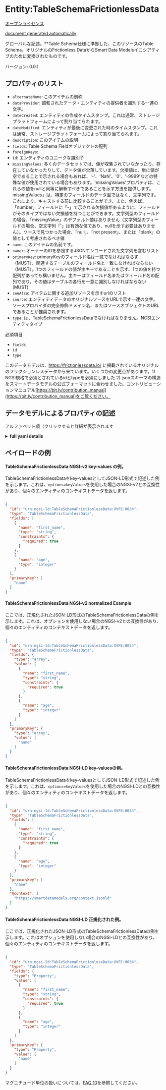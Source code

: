Entity:TableSchemaFrictionlessData  
==================================  
[オープンライセンス](https://github.com/smart-data-models//dataModel.FrictionlessData/blob/master/TableSchemaFrictionlessData/LICENSE.md)  
[document generated automatically](https://docs.google.com/presentation/d/e/2PACX-1vTs-Ng5dIAwkg91oTTUdt8ua7woBXhPnwavZ0FxgR8BsAI_Ek3C5q97Nd94HS8KhP-r_quD4H0fgyt3/pub?start=false&loop=false&delayms=3000#slide=id.gb715ace035_0_60)  
グローバルな記述。**Table Schema仕様に準拠した、このリソースのTable Schema。オリジナルのFrictionless DataからSmart Data Modelsイニシアティブのために変換されたものです。  
バージョン: 0.0.1  

## プロパティのリスト  

- `alternateName`: このアイテムの別称  - `dataProvider`: 調和されたデータ・エンティティの提供者を識別する一連の文字。  - `dateCreated`: エンティティの作成タイムスタンプ。これは通常、ストレージプラットフォームによって割り当てられます。  - `dateModified`: エンティティが最後に変更された時のタイムスタンプ。これは通常、ストレージプラットフォームによって割り当てられます。  - `description`: このアイテムの説明  - `fields`: Table Schema Fieldオブジェクトの配列  - `foreignKeys`:   - `id`: エンティティのユニークな識別子  - `missingValues`: 多くのデータセットでは、値が収集されていなかったり、存在していなかったりして、データ値が欠落しています。欠損値は、単に値が空であることで示される場合もあれば、'-'、'NaN'、'0'、'-9999'などの特殊な値が使用されている場合もあります。'missingValues'プロパティは、これらの値をnullと同等に解釈すべきであることを示す方法を提供します。missingValues」は、特定のフィールドのデータ型ではなく、文字列です。これにより、キャストする前に比較することができ、また、例えば、「number」フィールドに「-」で示される欠損値があるように、フィールドがそのタイプではない欠損値を持つことができます。文字列型のフィールドの場合、「missingValue」のデフォルト値はありません（文字列型のフィールドの場合、空文字列「'」は有効な値であり、nullを示す必要はありません）。ソースで見つかった場合、「null」、「not present」、または「blank」の値として考慮されるべき値  - `name`: このアイテムの名前です。  - `owner`: オーナーのIDを参照するJSONエンコードされた文字列を含むリスト  - `primaryKey`: primaryKeyのフィールド名は一意でなければならず（MUST）、関連するテーブルのフィールド名と一致しなければならない（MUST）。1つのフィールドの値が主キーであることを示す、1つの値を持つ配列があっても構いません。主キーはフィールド名またはフィールド名の配列であり，その値はテーブルの各行を一意に識別しなければならない(MUST)  - `seeAlso`: アイテムに関する追加リソースを示すuriのリスト  - `source`: エンティティデータのオリジナルソースをURLで示す一連の文字。ソースプロバイダの完全修飾ドメイン名、またはソースオブジェクトのURLであることが推奨されます。  - `type`: は、TableSchemaFrictionlessDataでなければなりません。NGSIエンティティタイプ    
必須項目  
- `fields`  - `id`  - `type`    
このデータモデルは、https://frictionlessdata.io/ に掲載されているオリジナルのフリクションレスデータから来ています。いくつかの変更点があります。1) NGSI規格で必須とされているidとtypeを必須にしました 2) jsonスキーマの構造をスマートデータモデルの公式フォーマットに合わせました。コントリビューションマニュアル[https://bit.ly/contribution_manual](https://bit.ly/contribution_manual)をご覧ください。  
## データモデルによるプロパティの記述  
アルファベット順（クリックすると詳細が表示されます  
<details><summary><strong>full yaml details</strong></summary>    
```yaml  
TableSchemaFrictionlessData:    
  description: 'A Table Schema for this resource, compliant with the Table Schema specification. Converted for Smart Data Models initiative from original frictionless data'    
  properties:    
    alternateName:    
      description: 'An alternative name for this item'    
      type: string    
      x-ngsi:    
        type: Property    
    dataProvider:    
      description: 'A sequence of characters identifying the provider of the harmonised data entity.'    
      type: string    
      x-ngsi:    
        type: Property    
    dateCreated:    
      description: 'Entity creation timestamp. This will usually be allocated by the storage platform.'    
      format: date-time    
      type: string    
      x-ngsi:    
        type: Property    
    dateModified:    
      description: 'Timestamp of the last modification of the entity. This will usually be allocated by the storage platform.'    
      format: date-time    
      type: string    
      x-ngsi:    
        type: Property    
    description:    
      description: 'A description of this item'    
      type: string    
      x-ngsi:    
        type: Property    
    fields:    
      description: 'An array of Table Schema Field objects'    
      items:    
        type: object    
      type: array    
      x-ngsi:    
        type: Property    
    foreignKeys:    
      description: ""    
      type: array    
      x-ngsi:    
        type: Property    
    id:    
      anyOf: &tableschemafrictionlessdata_-_properties_-_owner_-_items_-_anyof    
        - description: 'Property. Identifier format of any NGSI entity'    
          maxLength: 256    
          minLength: 1    
          pattern: ^[\w\-\.\{\}\$\+\*\[\]`|~^@!,:\\]+$    
          type: string    
        - description: 'Property. Identifier format of any NGSI entity'    
          format: uri    
          type: string    
      description: 'Unique identifier of the entity'    
      x-ngsi:    
        type: Property    
    missingValues:    
      description: 'Many datasets arrive with missing data values, either because a value was not collected or it never existed. Missing values may be indicated simply by the value being empty in other cases a special value may have been used e.g. ''-'', ''NaN'', ''0'', ''-9999'' etc.The ''missingValues'' property provides a way to indicate that these values should be interpreted as equivalent to null. The ''missingValues'' are strings rather than being the data type of the particular field. This allows for comparison prior to casting and for fields to have missing value which are not of their type, for example a ''number'' field to have missing values indicated by ''-''.The default value of ''missingValue'' for a non-string type field is the empty string ''''. For string type fields there is no default for ''missingValue'' (for string fields the empty string '''' is a valid value and need not indicate null). Values that when encountered in the source, should be considered as ''null'', ''not present'', or ''blank'' values'    
      type: array    
      x-ngsi:    
        type: Property    
    name:    
      description: 'The name of this item.'    
      type: string    
      x-ngsi:    
        type: Property    
    owner:    
      description: 'A List containing a JSON encoded sequence of characters referencing the unique Ids of the owner(s)'    
      items:    
        anyOf: *tableschemafrictionlessdata_-_properties_-_owner_-_items_-_anyof    
        description: 'Property. Unique identifier of the entity'    
      type: array    
      x-ngsi:    
        type: Property    
    primaryKey:    
      description: 'Field name in the primaryKey ''MUST'' be unique, and ''MUST'' match a field name in the associated table. It is acceptable to have an array with a single value, indicating that the value of a single field is the primary key. A primary key is a field name or an array of field names, whose values ''MUST'' uniquely identify each row in the table'    
      items:    
        type: string    
      minItems: 1    
      type: array    
      x-ngsi:    
        type: Property    
    seeAlso:    
      description: 'list of uri pointing to additional resources about the item'    
      oneOf:    
        - items:    
            format: uri    
            type: string    
          minItems: 1    
          type: array    
        - format: uri    
          type: string    
      x-ngsi:    
        type: Property    
    source:    
      description: 'A sequence of characters giving the original source of the entity data as a URL. Recommended to be the fully qualified domain name of the source provider, or the URL to the source object.'    
      type: string    
      x-ngsi:    
        type: Property    
    type:    
      description: 'it has to be TableSchemaFrictionlessData. NGSI entity type'    
      type: string    
      x-ngsi:    
        type: Property    
  required:    
    - fields    
    - id    
    - type    
  type: object    
  version: 0.0.1    
```  
</details>    
## ペイロードの例  
#### TableSchemaFrictionlessData NGSI-v2 key-values の例。  
TableSchemaFrictionlessDataをkey-valuesとしてJSON-LD形式で記述した例を示します。これは、`options=keyValues`を使用した場合のNGSI-v2との互換性があり、個々のエンティティのコンテキストデータを返します。  
```json  
{  
  "id": "urn:ngsi-ld:TableSchemaFrictionlessData:XVFE:0034",  
  "type": "TableSchemaFrictionlessData",  
  "fields": [  
    {  
      "name": "first_name",  
      "type": "string",  
      "constraints": {  
        "required": true  
      }  
    },  
    {  
      "name": "age",  
      "type": "integer"  
    }  
  ],  
  "primaryKey": [  
    "name"  
  ]  
}  
```  
#### TableSchemaFrictionlessData NGSI-v2 normalized Example  
ここでは、正規化されたJSON-LD形式のTableSchemaFrictionlessDataの例を示します。これは、オプションを使用しない場合のNGSI-v2との互換性があり、個々のエンティティのコンテキストデータを返します。  
```json  
{  
  "id": "urn:ngsi-ld:TableSchemaFrictionlessData:XVFE:0034",  
  "type": "TableSchemaFrictionlessData",  
  "fields": {  
    "type": "array",  
    "value": [  
      {  
        "name": "first_name",  
        "type": "string",  
        "constraints": {  
          "required": true  
        }  
      },  
      {  
        "name": "age",  
        "type": "integer"  
      }  
    ]  
  },  
  "primaryKey": {  
    "type": "array",  
    "value": [  
      "name"  
    ]  
  }  
}  
```  
#### TableSchemaFrictionlessData NGSI-LD key-valuesの例。  
TableSchemaFrictionlessDataをkey-valuesとしてJSON-LD形式で記述した例を示します。これは、`options=keyValues`を使用した場合のNGSI-LDとの互換性があり、個々のエンティティのコンテキストデータを返します。  
```json  
{  
  "id": "urn:ngsi-ld:TableSchemaFrictionlessData:XVFE:0034",  
  "type": "TableSchemaFrictionlessData",  
  "fields": [  
    {  
      "name": "first_name",  
      "type": "string",  
      "constraints": {  
        "required": true  
      }  
    },  
    {  
      "name": "age",  
      "type": "integer"  
    }  
  ],  
  "primaryKey": [  
    "name"  
  ],  
  "@context": [  
    "https://smartdatamodels.org/context.jsonld"  
  ]  
}  
```  
#### TableSchemaFrictionlessData NGSI-LD 正規化された例。  
ここでは、正規化されたJSON-LD形式のTableSchemaFrictionlessDataの例を示します。これはオプションを使用しない場合のNGSI-LDとの互換性があり、個々のエンティティのコンテキストデータを返します。  
```json  
{  
  "id": "urn:ngsi-ld:TableSchemaFrictionlessData:XVFE:0034",  
  "type": "TableSchemaFrictionlessData",  
  "fields": {  
    "type": "Property",  
    "value": [  
      {  
        "name": "first_name",  
        "type": "string",  
        "constraints": {  
          "required": true  
        }  
      },  
      {  
        "name": "age",  
        "type": "integer"  
      }  
    ]  
  },  
  "primaryKey": {  
    "type": "Property",  
    "value": [  
      "name"  
    ]  
  }  
}  
```  
マグニチュード単位の扱いについては、[FAQ 10](https://smartdatamodels.org/index.php/faqs/)を参照してください。